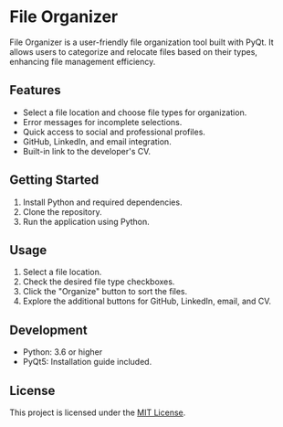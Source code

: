 # File Organizer

File Organizer is a user-friendly file organization tool built with PyQt. It allows users to categorize and relocate files based on their types, enhancing file management efficiency.

## Features
- Select a file location and choose file types for organization.
- Error messages for incomplete selections.
- Quick access to social and professional profiles.
- GitHub, LinkedIn, and email integration.
- Built-in link to the developer's CV.

## Getting Started
1. Install Python and required dependencies.
2. Clone the repository.
3. Run the application using Python.

## Usage
1. Select a file location.
2. Check the desired file type checkboxes.
3. Click the "Organize" button to sort the files.
4. Explore the additional buttons for GitHub, LinkedIn, email, and CV.
   
## Development
- Python: 3.6 or higher
- PyQt5: Installation guide included.

## License
This project is licensed under the [MIT License](link).
